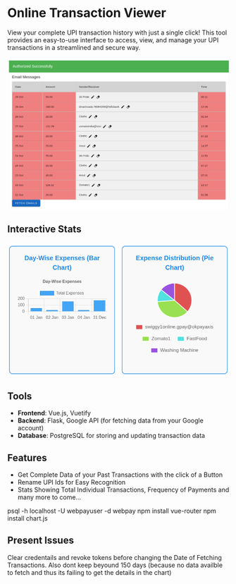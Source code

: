 # Online Transaction Viewer

View your complete UPI transaction history with just a single click! This tool provides an easy-to-use interface to access, view, and manage your UPI transactions in a streamlined and secure way.

![Transaction Viewer Demo](img/Transactions.png)

## Interactive Stats

![Stats](img/Stats.png)
## Tools

- **Frontend**: Vue.js, Vuetify
- **Backend**: Flask, Google API (for fetching data from your Google account)
- **Database**: PostgreSQL for storing and updating transaction data

## Features
 
 - Get Complete Data of your Past Transactions with the click of a Button
 - Rename UPI Ids for Easy Recognition
 - Stats Showing Total Individual Transactions, Frequency of Payments and many more to come...


psql -h localhost -U webpayuser -d webpay
npm install vue-router
npm install chart.js

## Present Issues
Clear credentails and revoke tokens before changing the Date of Fetching Transactions. Also dont keep beyound 150 days (because no data availble to fetch and thus its failing to get the details in the chart)


  

